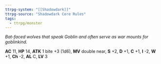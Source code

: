 ```yaml
---
ttrpg-system: "[[Shadowdark]]"
ttrpg-source: "Shadowdark Core Rules"
tags:
  - ttrpg/monster
---
```


_Bat-faced wolves that speak Goblin and often serve as war mounts for goblinkind._

**AC** 11, **HP** 14, **ATK** 1 bite +3 (1d6), **MV** double near, **S** +2, **D** +1, **C** +1, **I** -2, **W** +1, **Ch** -2, **AL** C, **LV** 3


